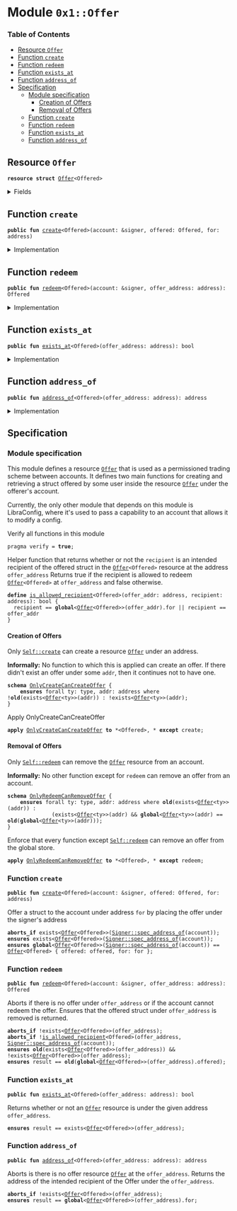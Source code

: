 
<a name="0x1_Offer"></a>

# Module `0x1::Offer`

### Table of Contents

-  [Resource `Offer`](#0x1_Offer_Offer)
-  [Function `create`](#0x1_Offer_create)
-  [Function `redeem`](#0x1_Offer_redeem)
-  [Function `exists_at`](#0x1_Offer_exists_at)
-  [Function `address_of`](#0x1_Offer_address_of)
-  [Specification](#0x1_Offer_Specification)
    -  [Module specification](#0x1_Offer_@Module_specification)
        -  [Creation of Offers](#0x1_Offer_@Creation_of_Offers)
        -  [Removal of Offers](#0x1_Offer_@Removal_of_Offers)
    -  [Function `create`](#0x1_Offer_Specification_create)
    -  [Function `redeem`](#0x1_Offer_Specification_redeem)
    -  [Function `exists_at`](#0x1_Offer_Specification_exists_at)
    -  [Function `address_of`](#0x1_Offer_Specification_address_of)



<a name="0x1_Offer_Offer"></a>

## Resource `Offer`



<pre><code><b>resource</b> <b>struct</b> <a href="#0x1_Offer">Offer</a>&lt;Offered&gt;
</code></pre>



<details>
<summary>Fields</summary>


<dl>
<dt>

<code>offered: Offered</code>
</dt>
<dd>

</dd>
<dt>

<code>for: address</code>
</dt>
<dd>

</dd>
</dl>


</details>

<a name="0x1_Offer_create"></a>

## Function `create`



<pre><code><b>public</b> <b>fun</b> <a href="#0x1_Offer_create">create</a>&lt;Offered&gt;(account: &signer, offered: Offered, for: address)
</code></pre>



<details>
<summary>Implementation</summary>


<pre><code><b>public</b> <b>fun</b> <a href="#0x1_Offer_create">create</a>&lt;Offered&gt;(account: &signer, offered: Offered, for: address) {
  move_to(account, <a href="#0x1_Offer">Offer</a>&lt;Offered&gt; { offered, for });
}
</code></pre>



</details>

<a name="0x1_Offer_redeem"></a>

## Function `redeem`



<pre><code><b>public</b> <b>fun</b> <a href="#0x1_Offer_redeem">redeem</a>&lt;Offered&gt;(account: &signer, offer_address: address): Offered
</code></pre>



<details>
<summary>Implementation</summary>


<pre><code><b>public</b> <b>fun</b> <a href="#0x1_Offer_redeem">redeem</a>&lt;Offered&gt;(account: &signer, offer_address: address): Offered <b>acquires</b> <a href="#0x1_Offer">Offer</a> {
  <b>let</b> <a href="#0x1_Offer">Offer</a>&lt;Offered&gt; { offered, for } = move_from&lt;<a href="#0x1_Offer">Offer</a>&lt;Offered&gt;&gt;(offer_address);
  <b>let</b> sender = <a href="Signer.md#0x1_Signer_address_of">Signer::address_of</a>(account);
  // fail with INSUFFICIENT_PRIVILEGES
  <b>assert</b>(sender == for || sender == offer_address, 11);
  offered
}
</code></pre>



</details>

<a name="0x1_Offer_exists_at"></a>

## Function `exists_at`



<pre><code><b>public</b> <b>fun</b> <a href="#0x1_Offer_exists_at">exists_at</a>&lt;Offered&gt;(offer_address: address): bool
</code></pre>



<details>
<summary>Implementation</summary>


<pre><code><b>public</b> <b>fun</b> <a href="#0x1_Offer_exists_at">exists_at</a>&lt;Offered&gt;(offer_address: address): bool {
  exists&lt;<a href="#0x1_Offer">Offer</a>&lt;Offered&gt;&gt;(offer_address)
}
</code></pre>



</details>

<a name="0x1_Offer_address_of"></a>

## Function `address_of`



<pre><code><b>public</b> <b>fun</b> <a href="#0x1_Offer_address_of">address_of</a>&lt;Offered&gt;(offer_address: address): address
</code></pre>



<details>
<summary>Implementation</summary>


<pre><code><b>public</b> <b>fun</b> <a href="#0x1_Offer_address_of">address_of</a>&lt;Offered&gt;(offer_address: address): address <b>acquires</b> <a href="#0x1_Offer">Offer</a> {
  borrow_global&lt;<a href="#0x1_Offer">Offer</a>&lt;Offered&gt;&gt;(offer_address).for
}
</code></pre>



</details>

<a name="0x1_Offer_Specification"></a>

## Specification


<a name="0x1_Offer_@Module_specification"></a>

### Module specification


This module defines a resource
<code><a href="#0x1_Offer">Offer</a></code> that is used as a permissioned trading scheme between accounts.
It defines two main functions for creating and retrieving a struct offered by some user
inside the resource
<code><a href="#0x1_Offer">Offer</a></code> under the offerer's account.

Currently, the only other module that depends on this module is LibraConfig, where it's used to
pass a capability to an account that allows it to modify a config.


Verify all functions in this module


<pre><code>pragma verify = <b>true</b>;
</code></pre>


Helper function that returns whether or not the
<code>recipient</code> is an intended
recipient of the offered struct in the
<code><a href="#0x1_Offer">Offer</a>&lt;Offered&gt;</code> resource at the address
<code>offer_address</code>
Returns true if the recipient is allowed to redeem
<code><a href="#0x1_Offer">Offer</a>&lt;Offered&gt;</code> at
<code>offer_address</code>
and false otherwise.


<a name="0x1_Offer_is_allowed_recipient"></a>


<pre><code><b>define</b> <a href="#0x1_Offer_is_allowed_recipient">is_allowed_recipient</a>&lt;Offered&gt;(offer_addr: address, recipient: address): bool {
  recipient == <b>global</b>&lt;<a href="#0x1_Offer">Offer</a>&lt;Offered&gt;&gt;(offer_addr).for || recipient == offer_addr
}
</code></pre>



<a name="0x1_Offer_@Creation_of_Offers"></a>

#### Creation of Offers



<a name="0x1_Offer_OnlyCreateCanCreateOffer"></a>

Only
<code><a href="#0x1_Offer_create">Self::create</a></code> can create a resource
<code><a href="#0x1_Offer">Offer</a></code> under an address.

**Informally:** No function to which this is applied can create an offer.
If there didn't exist an offer under some
<code>addr</code>, then it continues
not to have one.


<pre><code><b>schema</b> <a href="#0x1_Offer_OnlyCreateCanCreateOffer">OnlyCreateCanCreateOffer</a> {
    <b>ensures</b> forall ty: type, addr: address where !<b>old</b>(exists&lt;<a href="#0x1_Offer">Offer</a>&lt;ty&gt;&gt;(addr)) : !exists&lt;<a href="#0x1_Offer">Offer</a>&lt;ty&gt;&gt;(addr);
}
</code></pre>



Apply OnlyCreateCanCreateOffer


<pre><code><b>apply</b> <a href="#0x1_Offer_OnlyCreateCanCreateOffer">OnlyCreateCanCreateOffer</a> <b>to</b> *&lt;Offered&gt;, * <b>except</b> create;
</code></pre>




<a name="0x1_Offer_@Removal_of_Offers"></a>

#### Removal of Offers



<a name="0x1_Offer_OnlyRedeemCanRemoveOffer"></a>

Only
<code><a href="#0x1_Offer_redeem">Self::redeem</a></code> can remove the
<code><a href="#0x1_Offer">Offer</a></code> resource from an account.

**Informally:** No other function except for
<code>redeem</code> can remove an offer from an account.


<pre><code><b>schema</b> <a href="#0x1_Offer_OnlyRedeemCanRemoveOffer">OnlyRedeemCanRemoveOffer</a> {
    <b>ensures</b> forall ty: type, addr: address where <b>old</b>(exists&lt;<a href="#0x1_Offer">Offer</a>&lt;ty&gt;&gt;(addr)) :
              (exists&lt;<a href="#0x1_Offer">Offer</a>&lt;ty&gt;&gt;(addr) && <b>global</b>&lt;<a href="#0x1_Offer">Offer</a>&lt;ty&gt;&gt;(addr) == <b>old</b>(<b>global</b>&lt;<a href="#0x1_Offer">Offer</a>&lt;ty&gt;&gt;(addr)));
}
</code></pre>



Enforce that every function except
<code><a href="#0x1_Offer_redeem">Self::redeem</a></code> can remove an offer from the global store.


<pre><code><b>apply</b> <a href="#0x1_Offer_OnlyRedeemCanRemoveOffer">OnlyRedeemCanRemoveOffer</a> <b>to</b> *&lt;Offered&gt;, * <b>except</b> redeem;
</code></pre>




<a name="0x1_Offer_Specification_create"></a>

### Function `create`


<pre><code><b>public</b> <b>fun</b> <a href="#0x1_Offer_create">create</a>&lt;Offered&gt;(account: &signer, offered: Offered, for: address)
</code></pre>



Offer a struct to the account under address
<code>for</code> by
placing the offer under the signer's address


<pre><code><b>aborts_if</b> exists&lt;<a href="#0x1_Offer">Offer</a>&lt;Offered&gt;&gt;(<a href="Signer.md#0x1_Signer_spec_address_of">Signer::spec_address_of</a>(account));
<b>ensures</b> exists&lt;<a href="#0x1_Offer">Offer</a>&lt;Offered&gt;&gt;(<a href="Signer.md#0x1_Signer_spec_address_of">Signer::spec_address_of</a>(account));
<b>ensures</b> <b>global</b>&lt;<a href="#0x1_Offer">Offer</a>&lt;Offered&gt;&gt;(<a href="Signer.md#0x1_Signer_spec_address_of">Signer::spec_address_of</a>(account)) == <a href="#0x1_Offer">Offer</a>&lt;Offered&gt; { offered: offered, for: for };
</code></pre>



<a name="0x1_Offer_Specification_redeem"></a>

### Function `redeem`


<pre><code><b>public</b> <b>fun</b> <a href="#0x1_Offer_redeem">redeem</a>&lt;Offered&gt;(account: &signer, offer_address: address): Offered
</code></pre>



Aborts if there is no offer under
<code>offer_address</code> or if the account
cannot redeem the offer.
Ensures that the offered struct under
<code>offer_address</code> is removed is returned.


<pre><code><b>aborts_if</b> !exists&lt;<a href="#0x1_Offer">Offer</a>&lt;Offered&gt;&gt;(offer_address);
<b>aborts_if</b> !<a href="#0x1_Offer_is_allowed_recipient">is_allowed_recipient</a>&lt;Offered&gt;(offer_address, <a href="Signer.md#0x1_Signer_spec_address_of">Signer::spec_address_of</a>(account));
<b>ensures</b> <b>old</b>(exists&lt;<a href="#0x1_Offer">Offer</a>&lt;Offered&gt;&gt;(offer_address)) && !exists&lt;<a href="#0x1_Offer">Offer</a>&lt;Offered&gt;&gt;(offer_address);
<b>ensures</b> result == <b>old</b>(<b>global</b>&lt;<a href="#0x1_Offer">Offer</a>&lt;Offered&gt;&gt;(offer_address).offered);
</code></pre>



<a name="0x1_Offer_Specification_exists_at"></a>

### Function `exists_at`


<pre><code><b>public</b> <b>fun</b> <a href="#0x1_Offer_exists_at">exists_at</a>&lt;Offered&gt;(offer_address: address): bool
</code></pre>



Returns whether or not an
<code><a href="#0x1_Offer">Offer</a></code> resource is under the given address
<code>offer_address</code>.


<pre><code><b>ensures</b> result == exists&lt;<a href="#0x1_Offer">Offer</a>&lt;Offered&gt;&gt;(offer_address);
</code></pre>



<a name="0x1_Offer_Specification_address_of"></a>

### Function `address_of`


<pre><code><b>public</b> <b>fun</b> <a href="#0x1_Offer_address_of">address_of</a>&lt;Offered&gt;(offer_address: address): address
</code></pre>



Aborts is there is no offer resource
<code><a href="#0x1_Offer">Offer</a></code> at the
<code>offer_address</code>.
Returns the address of the intended recipient of the Offer
under the
<code>offer_address</code>.


<pre><code><b>aborts_if</b> !exists&lt;<a href="#0x1_Offer">Offer</a>&lt;Offered&gt;&gt;(offer_address);
<b>ensures</b> result == <b>global</b>&lt;<a href="#0x1_Offer">Offer</a>&lt;Offered&gt;&gt;(offer_address).for;
</code></pre>
